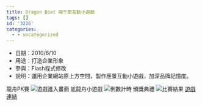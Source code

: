 ```yaml
---
title: Dragon Boat 端午節互動小遊戲
tags: []
id: '3226'
categories:
  - - uncategorized
---
```


*   日期：2010/6/10
*   用途：打造企業形象
*   參與：Flash程式修改
*   說明：運用企業網站原上方空間，製作應景互動小遊戲，加深品牌記憶度。

龍舟PK賽 ![遊戲進入畫面](https://oberonlai.blog/wp-content/uploads/web/dragon01.jpg) 尬龍舟小遊戲 ![倒數計時](https://oberonlai.blog/wp-content/uploads/web/dragon02.jpg) 頒獎典禮 ![比賽結果](https://oberonlai.blog/wp-content/uploads/web/dragon03.jpg) [遊戲連結](http://www.hontai.com.tw/09pages/cont/GameBanner/demo.html)